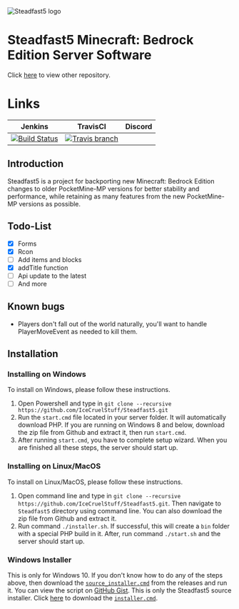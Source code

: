   <img src="https://github.com/IceCruelStuff/Steadfast5/blob/master/Steadfast5.png" alt="Steadfast5 logo" title="Aimeos" align="center" />

# Steadfast5 Minecraft: Bedrock Edition Server Software

Click [here](https://github.com/IceCruelStuff/Steadfast5) to view other repository.

# Links
| Jenkins | TravisCI | Discord |
| :---: | :---: | :---: |
| [![Build Status](https://img.shields.io/badge/Build-Passing-brightgreen?style=plastic)]() | [![Travis branch](https://img.shields.io/badge/Build-Passing-orange?style=plastic)]() |

## Introduction

Steadfast5 is a project for backporting new Minecraft: Bedrock Edition changes to older PocketMine-MP versions for better stability and performance, while retaining as many features from the new PocketMine-MP versions as possible.

## Todo-List

- [x] Forms
- [x] Rcon
- [ ] Add items and blocks
- [x] addTitle function
- [ ] Api update to the latest
- [ ] And more

## Known bugs

- Players don't fall out of the world naturally, you'll want to handle PlayerMoveEvent as needed to kill them.

## Installation
### Installing on Windows
To install on Windows, please follow these instructions. 
1) Open Powershell and type in `git clone --recursive https://github.com/IceCruelStuff/Steadfast5.git` 
2) Run the `start.cmd` file located in your server folder. It will automatically download PHP. If you are running on Windows 8 and below, download the zip file from Github and extract it, then run `start.cmd`. 
3) After running `start.cmd`, you have to complete setup wizard. When you are finished all these steps, the server should start up.

### Installing on Linux/MacOS
To install on Linux/MacOS, please follow these instructions.
1) Open command line and type in `git clone --recursive https://github.com/IceCruelStuff/Steadfast5.git`. Then navigate to `Steadfast5` directory using command line. You can also download the zip file from Github and extract it.
2) Run command `./installer.sh`. If successful, this will create a `bin` folder with a special PHP build in it. After, run command `./start.sh` and the server should start up.

### Windows Installer
This is only for Windows 10. If you don't know how to do any of the steps above, then download the [`source_installer.cmd`](https://github.com/IceCruelStuff/Steadfast5/releases/download/v1.1/source_installer.cmd) from the releases and run it. You can view the script on [GitHub Gist](https://gist.github.com/IceCruelStuff/621339e30c8fb2b0d4d806265f0bbed9).
This is only the Steadfast5 source installer. Click [here](https://github.com/IceCruelStuff/Steadfast5/releases/download/v1.1/installer.cmd) to download the [`installer.cmd`](https://gist.github.com/IceCruelStuff/f52d1071c1d93b707ead302f96c9f248).
